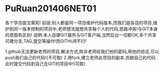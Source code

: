 PuRuan201406NET01
=================

各个学员提交需知!
前提:别人都是同一项目维护代码版本,而我们是各自的项目,维护到同一版本控制的项目中,老师想法就想共享每个人的代码,思路冲突!与GIT本身的意图有区别!
说明:本人自建GIT服务与GIT客户端,当然后台一切都OK,多个共享可建分支,TAG,提交等操作!而GITHUB不行!

1.github无法更新老师的项目,解决方式,除非老师给我们他的密码,用他的验证,可以push我们自己的代码!(不可取)
2.用fork,建立老师此项目的副本,贡献自己的代码.此时提交代码到自己在GIT的项目中!(可取)


